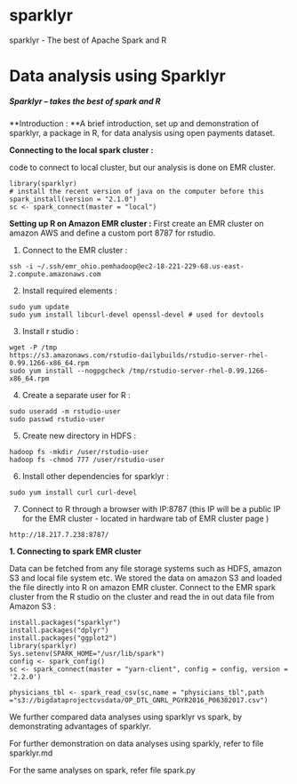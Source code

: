 #         sparklyr
sparklyr - The best of Apache Spark and R


# 															 Data analysis using Sparklyr



##### Sparklyr – takes the best of spark and R

**Introduction : **A brief introduction, set up and demonstration of sparklyr, a package in R, for data analysis using open payments dataset.

**Connecting to the local spark cluster :**

code to connect to local cluster, but our analysis is done on EMR cluster.

```
library(sparklyr)
# install the recent version of java on the computer before this
spark_install(version = "2.1.0")
sc <- spark_connect(master = "local")
```

**Setting up R on Amazon EMR cluster :**
First create an EMR cluster on amazon AWS and define a custom port 8787 for rstudio.

1. Connect to the EMR cluster :

```
ssh -i ~/.ssh/emr_ohio.pemhadoop@ec2-18-221-229-68.us-east-2.compute.amazonaws.com
```

2. Install required elements :

```
sudo yum update
sudo yum install libcurl-devel openssl-devel # used for devtools
```

3. Install r studio :

```
wget -P /tmp
https://s3.amazonaws.com/rstudio-dailybuilds/rstudio-server-rhel-0.99.1266-x86_64.rpm
sudo yum install --nogpgcheck /tmp/rstudio-server-rhel-0.99.1266-x86_64.rpm
```

4. Create a separate user for R :

```
sudo useradd -m rstudio-user
sudo passwd rstudio-user
```

5. Create new directory in HDFS :

```
hadoop fs -mkdir /user/rstudio-user
hadoop fs -chmod 777 /user/rstudio-user
```

6. Install other dependencies for sparklyr :

```
sudo yum install curl curl-devel
```

7. Connect to R through a browser with IP:8787 (this IP will be a public IP for the EMR cluster - located in hardware tab of EMR cluster page )

```
http://18.217.7.238:8787/
```

**1. Connecting to spark EMR cluster**

Data can be fetched from any file storage systems such as HDFS, amazon S3 and local file system etc. We stored the data on amazon S3 and loaded the file directly into R on amazon EMR cluster.
Connect to the EMR spark cluster from the R studio on the cluster and read the in out data file from Amazon S3 :

```
install.packages("sparklyr")
install.packages("dplyr")
install.packages("ggplot2")
library(sparklyr)
Sys.setenv(SPARK_HOME="/usr/lib/spark")
config <- spark_config()
sc <- spark_connect(master = "yarn-client", config = config, version = '2.2.0')

physicians_tbl <- spark_read_csv(sc,name = "physicians_tbl",path ="s3://bigdataprojectcvsdata/OP_DTL_GNRL_PGYR2016_P06302017.csv")
```

We further compared data analyses using sparklyr vs spark, by demonstrating advantages of sparklyr.

For further demonstration on data analyses using sparkly, refer to file sparklyr.md

For the same analyses on spark, refer file spark.py
